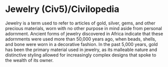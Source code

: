 # Jewelry (Civ5)/Civilopedia

Jewelry is a term used to refer to articles of gold, silver, gems, and other precious materials, worn with no other purpose in mind aside from personal adornment. Ancient forms of jewelry discovered in Africa indicate that these adornments were used more than 50,000 years ago, when beads, shells, and bone were worn in a decorative fashion. In the past 5,000 years, gold has been the primary material used in jewelry, as its malleable nature and distinctive styling allowed for increasingly complex designs that spoke to the wealth of its owner.